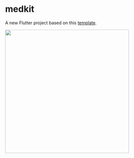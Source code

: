 # medkit

A new Flutter project based on this [template](https://app.uizard.io/templates/aBY9559rjof5P79Qzeev/preview).

<img src="recording.gif" width="400" />